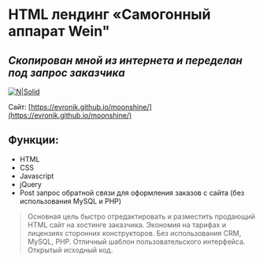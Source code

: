 # HTML лендинг «Самогонный аппарат Wein"
## _Скопирован мной из интернета и переделан под запрос заказчика_  

[![N|Solid](https://evronik.github.io/moonshine/moonshine.jpg)](https://evronik.github.io/moonshine/)

Сайт: [https://evronik.github.io/moonshine/](https://evronik.github.io/moonshine/)

## Функции:

- HTML
- CSS
- Javascript
- jQuery
- Post запрос обратной связи для оформления заказов с сайта (без использования MySQL и PHP)

> Основная цель быстро отредактировать и разместить продающий HTML сайт на хостинге заказчика.
> Экономия на тарифах и лицензиях сторонних конструкторов.
> Без использования CRM, MySQL, PHP.
> Отличный шаблон пользовательского интерфейса.
> Открытый исходный код.
